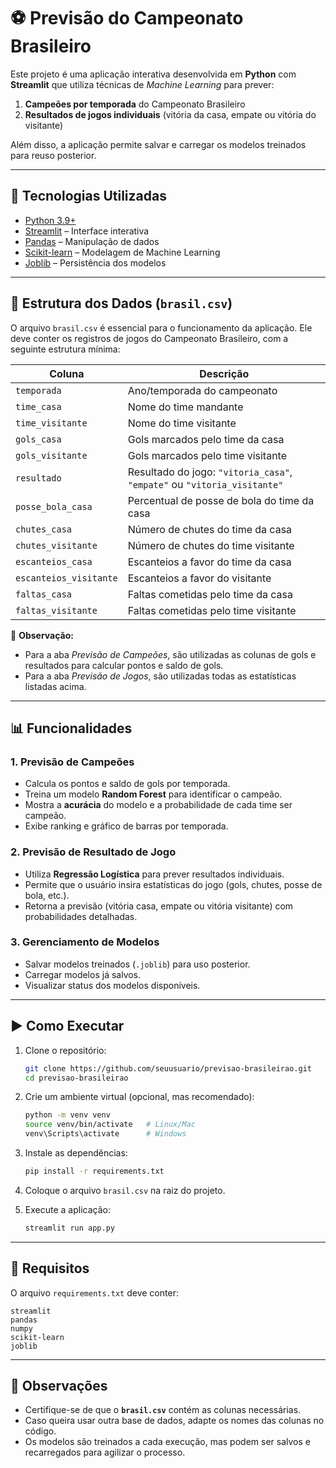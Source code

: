 # ⚽ Previsão do Campeonato Brasileiro

Este projeto é uma aplicação interativa desenvolvida em **Python** com **Streamlit** que utiliza técnicas de *Machine Learning* para prever:

1. **Campeões por temporada** do Campeonato Brasileiro
2. **Resultados de jogos individuais** (vitória da casa, empate ou vitória do visitante)

Além disso, a aplicação permite salvar e carregar os modelos treinados para reuso posterior.

---

## 🚀 Tecnologias Utilizadas

* [Python 3.9+](https://www.python.org/)
* [Streamlit](https://streamlit.io/) – Interface interativa
* [Pandas](https://pandas.pydata.org/) – Manipulação de dados
* [Scikit-learn](https://scikit-learn.org/stable/) – Modelagem de Machine Learning
* [Joblib](https://joblib.readthedocs.io/) – Persistência dos modelos

---

## 📂 Estrutura dos Dados (`brasil.csv`)

O arquivo `brasil.csv` é essencial para o funcionamento da aplicação.
Ele deve conter os registros de jogos do Campeonato Brasileiro, com a seguinte estrutura mínima:

| Coluna                 | Descrição                                                                |
| ---------------------- | ------------------------------------------------------------------------ |
| `temporada`            | Ano/temporada do campeonato                                              |
| `time_casa`            | Nome do time mandante                                                    |
| `time_visitante`       | Nome do time visitante                                                   |
| `gols_casa`            | Gols marcados pelo time da casa                                          |
| `gols_visitante`       | Gols marcados pelo time visitante                                        |
| `resultado`            | Resultado do jogo: `"vitoria_casa"`, `"empate"` ou `"vitoria_visitante"` |
| `posse_bola_casa`      | Percentual de posse de bola do time da casa                              |
| `chutes_casa`          | Número de chutes do time da casa                                         |
| `chutes_visitante`     | Número de chutes do time visitante                                       |
| `escanteios_casa`      | Escanteios a favor do time da casa                                       |
| `escanteios_visitante` | Escanteios a favor do visitante                                          |
| `faltas_casa`          | Faltas cometidas pelo time da casa                                       |
| `faltas_visitante`     | Faltas cometidas pelo time visitante                                     |

🔎 **Observação:**

* Para a aba *Previsão de Campeões*, são utilizadas as colunas de gols e resultados para calcular pontos e saldo de gols.
* Para a aba *Previsão de Jogos*, são utilizadas todas as estatísticas listadas acima.

---

## 📊 Funcionalidades

### 1. Previsão de Campeões

* Calcula os pontos e saldo de gols por temporada.
* Treina um modelo **Random Forest** para identificar o campeão.
* Mostra a **acurácia** do modelo e a probabilidade de cada time ser campeão.
* Exibe ranking e gráfico de barras por temporada.

### 2. Previsão de Resultado de Jogo

* Utiliza **Regressão Logística** para prever resultados individuais.
* Permite que o usuário insira estatísticas do jogo (gols, chutes, posse de bola, etc.).
* Retorna a previsão (vitória casa, empate ou vitória visitante) com probabilidades detalhadas.

### 3. Gerenciamento de Modelos

* Salvar modelos treinados (`.joblib`) para uso posterior.
* Carregar modelos já salvos.
* Visualizar status dos modelos disponíveis.

---

## ▶️ Como Executar

1. Clone o repositório:

   ```bash
   git clone https://github.com/seuusuario/previsao-brasileirao.git
   cd previsao-brasileirao
   ```

2. Crie um ambiente virtual (opcional, mas recomendado):

   ```bash
   python -m venv venv
   source venv/bin/activate   # Linux/Mac
   venv\Scripts\activate      # Windows
   ```

3. Instale as dependências:

   ```bash
   pip install -r requirements.txt
   ```

4. Coloque o arquivo `brasil.csv` na raiz do projeto.

5. Execute a aplicação:

   ```bash
   streamlit run app.py
   ```

---

## 📌 Requisitos

O arquivo `requirements.txt` deve conter:

```
streamlit
pandas
numpy
scikit-learn
joblib
```

---

## 📝 Observações

* Certifique-se de que o **`brasil.csv`** contém as colunas necessárias.
* Caso queira usar outra base de dados, adapte os nomes das colunas no código.
* Os modelos são treinados a cada execução, mas podem ser salvos e recarregados para agilizar o processo.
